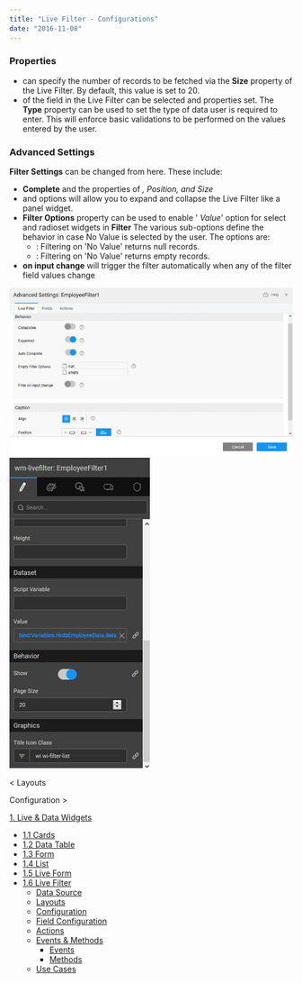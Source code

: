 ```yaml
---
title: "Live Filter - Configurations"
date: "2016-11-08"
---
```


### Properties

- can specify the number of records to be fetched via the **Size** property of the Live Filter. By default, this value is set to 20.
- of the field in the Live Filter can be selected and properties set. The **Type** property can be used to set the type of data user is required to enter. This will enforce basic validations to be performed on the values entered by the user.

### Advanced Settings

**Filter Settings** can be changed from here. These include:

- **Complete** and the properties of _, Position, and Size_
- and options will allow you to expand and collapse the Live Filter like a panel widget.
- **Filter Options** property can be used to enable ' _Value_' option for select and radioset widgets in **Filter** The various sub-options define the behavior in case No Value is selected by the user. The options are:
    - : Filtering on 'No Value' returns null records.
    - : Filtering on 'No Value' returns empty records.
- **on input change** will trigger the filter automatically when any of the filter field values change

[![](../assets/filter_basics.png)](../assets/filter_basics.png) [![](../assets/filter_props-1.png)](../assets/filter_props-1.png)

< Layouts

Configuration >

[1\. Live & Data Widgets](/learn/app-development/widgets/widget-library/#data-live)

- [1.1 Cards](/learn/app-development/widgets/datalive/cards/)
- [1.2 Data Table](/learn/app-development/widgets/datalive/data-table/)
- [1.3 Form](/learn/app-development/widgets/datalive/form/)
- [1.4 List](/learn/app-development/widgets/datalive/list/)
- [1.5 Live Form](/learn/app-development/widgets/datalive/live-form/)
- [1.6 Live Filter](/learn/app-development/widgets/datalive/live-filter/)
    - [Data Source](/learn/app-development/widgets/datalive/livefilter/live-filter-data-source/)
    - [Layouts](/learn/app-development/widgets/datalive/livefilter/livefilter-layouts/)
    - [Configuration](/learn/app-development/widgets/datalive/livefilter/filter-configurations/)
    - [Field Configuration](/learn/app-development/widgets/datalive/livefilter/livefilter-field-configuration/)
    - [Actions](/learn/app-development/widgets/datalive/livefilter/livefilter-actions/)
    - [Events & Methods](/learn/app-development/widgets/datalive/livefilter/livefilter-events-methods/)
        - [Events](/learn/app-development/widgets/datalive/livefilter/livefilter-events-methods/#events)
        - [Methods](/learn/app-development/widgets/datalive/livefilter/livefilter-events-methods/#methods)
    - [Use Cases](/learn/app-development/widgets/datalive/livefilter/livefilter-use-cases/)
